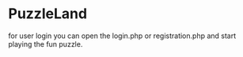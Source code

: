 # PuzzleLand
for user login you can open the login.php or registration.php and start playing the fun puzzle.
